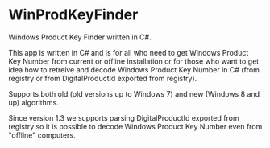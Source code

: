 # WinProdKeyFinder
Windows Product Key Finder written in C#.

This app is written in C# and is for all who need to get Windows Product Key Number from current or offline installation or for those who want to get idea how to retreive and decode Windows Product Key Number in C# (from registry or from DigitalProductId exported from registry).

Supports both old (old versions up to Windows 7) and new (Windows 8 and up) algorithms.

Since version 1.3 we supports parsing DigitalProductId exported from registry so it is possible to decode Windows Product Key Number even from "offline" computers.

